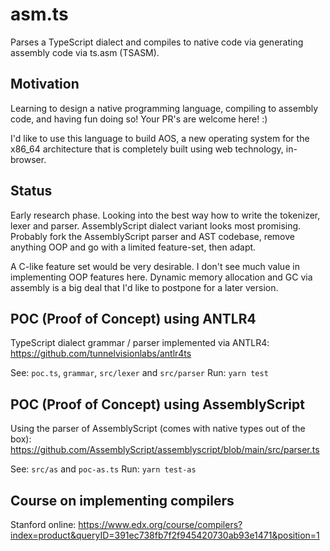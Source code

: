 # asm.ts

Parses a TypeScript dialect and compiles to native code
via generating assembly code via ts.asm (TSASM).

## Motivation

Learning to design a native programming language,
compiling to assembly code, and having fun doing so!
Your PR's are welcome here! :)

I'd like to use this language to build AOS, a new
operating system for the x86_64 architecture that
is completely built using web technology, in-browser.

## Status

Early research phase. Looking into the best way how to write the
tokenizer, lexer and parser. AssemblyScript dialect variant looks
most promising. Probably fork the AssemblyScript parser and AST codebase,
remove anything OOP and go with a limited feature-set, then adapt.

A C-like feature set would be very desirable. I don't see much value
in implementing OOP features here. Dynamic memory allocation and GC
via assembly is a big deal that I'd like to postpone for a later version.

## POC (Proof of Concept) using ANTLR4

TypeScript dialect grammar / parser implemented via ANTLR4:
https://github.com/tunnelvisionlabs/antlr4ts

See: `poc.ts`, `grammar`, `src/lexer` and `src/parser`
Run: `yarn test`

## POC (Proof of Concept) using AssemblyScript

Using the parser of AssemblyScript (comes with native types out of the box):
https://github.com/AssemblyScript/assemblyscript/blob/main/src/parser.ts

See: `src/as` and `poc-as.ts`
Run: `yarn test-as`

## Course on implementing compilers

Stanford online:
https://www.edx.org/course/compilers?index=product&queryID=391ec738fb7f2f945420730ab93e1471&position=1
